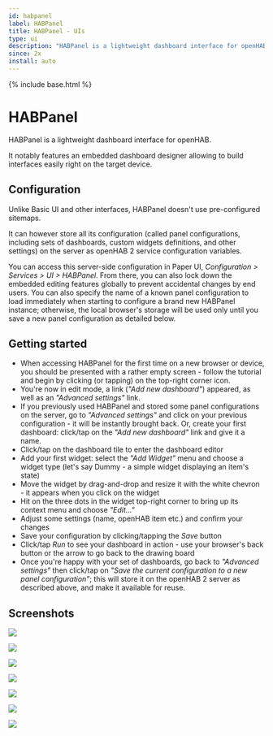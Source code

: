 ```yaml
---
id: habpanel
label: HABPanel
title: HABPanel - UIs
type: ui
description: "HABPanel is a lightweight dashboard interface for openHAB."
since: 2x
install: auto
---
```


<!-- Attention authors: Do not edit directly. Please add your changes to the appropriate source repository -->

{% include base.html %}

# HABPanel

HABPanel is a lightweight dashboard interface for openHAB.

It notably features an embedded dashboard designer allowing to build interfaces easily right on the target device.

## Configuration

Unlike Basic UI and other interfaces, HABPanel doesn't use pre-configured sitemaps.

It can however store all its configuration (called panel configurations, including sets of dashboards, custom widgets definitions, and other settings)
on the server as openHAB 2 service configuration variables.

You can access this server-side configuration in Paper UI, _Configuration > Services > UI > HABPanel_.
From there, you can also lock down the embedded editing features globally to prevent accidental changes by end users.
You can also specify the name of a known panel configuration to load immediately when starting to configure a brand new HABPanel instance;
otherwise, the local browser's storage will be used only until you save a new panel configuration as detailed below.

## Getting started

- When accessing HABPanel for the first time on a new browser or device, you should be presented with a rather empty screen - follow the tutorial and begin by clicking (or tapping) on the top-right corner icon.
- You're now in edit mode, a link (_"Add new dashboard"_) appeared, as well as an _"Advanced settings"_ link.
- If you previously used HABPanel and stored some panel configurations on the server, go to _"Advanced settings"_ and click on your previous configuration - it will be instantly brought back. Or, create your first dashboard: click/tap on the _"Add new dashboard"_ link and give it a name.
- Click/tap on the dashboard tile to enter the dashboard editor
- Add your first widget: select the _"Add Widget"_ menu and choose a widget type (let's say Dummy - a simple widget displaying an item's state)
- Move the widget by drag-and-drop and resize it with the white chevron - it appears when you click on the widget
- Hit on the three dots in the widget top-right corner to bring up its context menu and choose _"Edit..."_
- Adjust some settings (name, openHAB item etc.) and confirm your changes
- Save your configuration by clicking/tapping the _Save_ button
- Click/tap _Run_ to see your dashboard in action - use your browser's back button or the arrow to go back to the drawing board
- Once you're happy with your set of dashboards, go back to _"Advanced settings"_ then click/tap on _"Save the current configuration to a new panel configuration"_; this will store it on the openHAB 2 server as described above, and make it available for reuse.

## Screenshots

![](doc/images/habpanel_screenshot0.png)

![](doc/images/habpanel_screenshot1.png)

![](doc/images/habpanel_screenshot2.png)

![](doc/images/habpanel_screenshot3.png)

![](doc/images/habpanel_screenshot4.png)

![](doc/images/habpanel_screenshot5.png)

![](doc/images/habpanel_screenshot6.png)
